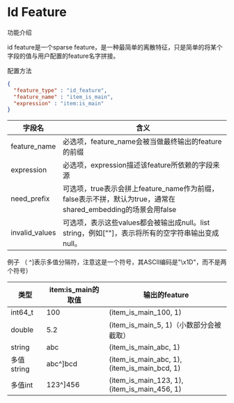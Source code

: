 # Id Feature

功能介绍

id feature是一个sparse feature，是一种最简单的离散特征，只是简单的将某个字段的值与用户配置的feature名字拼接。

配置方法

```json
{
  "feature_type" : "id_feature",
  "feature_name" : "item_is_main",
  "expression" : "item:is_main"
}
```

| 字段名            | 含义                                                                            |
| -------------- | ----------------------------------------------------------------------------- |
| feature_name   | 必选项，feature_name会被当做最终输出的feature的前缀                                           |
| expression     | 必选项，expression描述该feature所依赖的字段来源                                              |
| need_prefix    | 可选项，true表示会拼上feature_name作为前缀，false表示不拼，默认为true，通常在shared_embedding的场景会用false |
| invalid_values | 可选项，表示这些values都会被输出成null。list string，例如\[""\]，表示将所有的空字符串输出变成null。             |

例子 （  ^\]表示多值分隔符，注意这是一个符号，其ASCII编码是"\\x1D"，而不是两个符号）

| 类型       | item:is_main的取值 | 输出的feature                                  |
| -------- | --------------- | ------------------------------------------- |
| int64_t  | 100             | (item_is_main_100, 1)                       |
| double   | 5.2             | (item_is_main_5, 1)（小数部分会被截取）               |
| string   | abc             | (item_is_main_abc, 1)                       |
| 多值string | abc^\]bcd       | (item_is_main_abc, 1),(item_is_main_bcd, 1) |
| 多值int    | 123^\]456       | (item_is_main_123, 1),(item_is_main_456, 1) |
